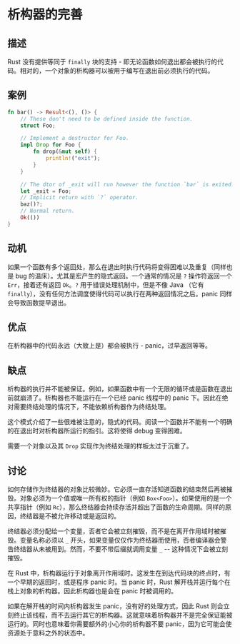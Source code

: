 # 析构器的完善

## 描述

Rust 没有提供等同于 `finally` 块的支持 - 即无论函数如何退出都会被执行的代码。相对的，一个对象的析构器可以被用于编写在退出前必须执行的代码。

## 案例

```rs
fn bar() -> Result<(), ()> {
    // These don't need to be defined inside the function.
    struct Foo;

    // Implement a destructor for Foo.
    impl Drop for Foo {
        fn drop(&mut self) {
            println!("exit");
        }
    }

    // The dtor of _exit will run however the function `bar` is exited.
    let _exit = Foo;
    // Implicit return with `?` operator.
    baz()?;
    // Normal return.
    Ok(())
}
```

## 动机

如果一个函数有多个返回处，那么在退出时执行代码将变得困难以及重复（同样也是 bug 的温床）。尤其是宏产生的隐式返回。一个通常的情况是 `?` 操作符返回一个 `Err`，接着还有返回 `Ok`。`?` 用于错误处理机制中，但是不像 Java （它有 `finally`），没有任何方法调度使得代码可以执行在两种返回情况之后。panic 同样会导致函数提早退出。

## 优点

在析构器中的代码永远（大致上是）都会被执行 - panic，过早返回等等。

## 缺点

析构器的执行并不能被保证。例如，如果函数中有一个无限的循环或是函数在退出前就崩溃了。析构器也不能运行在一个已经 panic 线程中的 panic 下。因此在绝对需要终结处理的情况下，不能依赖析构器作为终结处理。

这个模式介绍了一些很难被注意的，隐式的代码。阅读一个函数并不能有一个明确的在退出时对析构器所运行的指引。这将使得 debug 变得困难。

需要一个对象以及其 `Drop` 实现作为终结处理的样板太过于沉重了。

## 讨论

如何存储作为终结器的对象比较微妙。它必须一直存活知道函数的结束然后再被摧毁。对象必须为一个值或唯一所有权的指针（例如 `Box<Foo>`）。如果使用的是一个共享指针（例如 `Rc`），那么终结器会持续存活并超出了函数的生命周期。同样的原因，终结器是不被允许移动或是返回的。

终结器必须分配给一个变量，否者它会被立刻摧毁，而不是在离开作用域时被摧毁。变量名称必须以 `_` 开头，如果变量仅仅作为终结器而使用，否者编译器会警告终结器从未被用到。然而，不要不带后缀就调用变量 `_` -- 这种情况下会被立刻摧毁。

在 Rust 中，析构器运行于对象离开作用域时。这发生在到达代码块的终点时，有一个早期的返回时，或是程序 panic 时。当 panic 时，Rust 解开栈并运行每个在栈上对象的析构器。因此析构器也是会在 panic 时被调用的。

如果在解开栈的时间内析构器发生 panic，没有好的处理方式，因此 Rust 则会立刻终止该线程，而不去运行其它的析构器。这就意味着析构器并不是完全保证能被运行的。同时也意味着你需要额外的小心你的析构器不要 panic，因为它可能会使资源处于意料之外的状态中。
